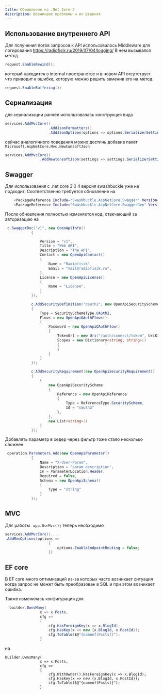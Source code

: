 ```yaml
---
title: Обновление на .Net Core 3
description: Возникшие проблемы и их решения
---
```


## Использование внутреннего API

Для получения логов запросов к API использовалось Middleware для логирования  https://radiofisik.ru/2019/07/04/logging/  В нем вызывался метод 

```c#
request.EnableRewind();
```

который находится в internal пространстве и  в новом API отсутствует. что приводит к ошибке, которую можно решить заменив его на метод

```c#
request.EnableBuffering();
```

## Сериализация

для сериализации раннее использовалась конструкция вида

```c#
services.AddMvcCore()
                    .AddJsonFormatters()
                    .AddJsonOptions(options => options.SerializerSettings.DateTimeZoneHandling = DateTimeZoneHandling.Utc)
```

сейчас аналогичного поведения можно достичь добавив пакет `Microsoft.AspNetCore.Mvc.NewtonsoftJson`

```c#
services.AddMvcCore()
                .AddNewtonsoftJson(settings => settings.SerializerSettings.DateTimeZoneHandling = DateTimeZoneHandling.Utc)
```

## Swagger

Для использования с .net core 3.0 4 версия swashbuckle уже не подходит. Соответственно требуется обновление на 

```bash
    <PackageReference Include="Swashbuckle.AspNetCore.Swagger" Version="5.0.0-rc4" />
    <PackageReference Include="Swashbuckle.AspNetCore.SwaggerGen" Version="5.0.0-rc4" />
```

После обновления полностью изменяется код, отвечающий за авторизацию на 

```c#
 c.SwaggerDoc("v1", new OpenApiInfo()
            {

                Version = "v1",
                Title = "Web API",
                Description = "The API",
                Contact = new OpenApiContact()
                {
                    Name = "Radiofisik",
                    Email = "mail@radiofisik.ru",
                },
                License = new OpenApiLicense()
                {
                    Name = "License",
                }
            });

            c.AddSecurityDefinition("oauth2", new OpenApiSecurityScheme
            {
                Type = SecuritySchemeType.OAuth2,
                Flows = new OpenApiOAuthFlows()
                {
                    Password = new OpenApiOAuthFlow()
                    {
                        TokenUrl = new Uri("/auth/connect/token", UriKind.Relative),
                        Scopes = new Dictionary<string, string>()
                        {
                        }
                    }
                }
            });

            c.AddSecurityRequirement(new OpenApiSecurityRequirement()
            {
                {
                    new OpenApiSecurityScheme
                    {
                        Reference = new OpenApiReference
                        {
                            Type = ReferenceType.SecurityScheme,
                            Id = "oauth2"
                        },
                    },
                    new List<string>()
                }
            });
```

Добавлять параметр в хедер через фильтр тоже стало несколько сложнее

```c#
 operation.Parameters.Add(new OpenApiParameter()
            {
                Name = "X-User-Param",
                Description = "param description",
                In = ParameterLocation.Header,
                Required = false,
                Schema = new OpenApiSchema()
                {
                    Type = "string"
                }
            });
```

## MVC

Для работы ` app.UseMvc();` теперь необходимо 

```c#
services.AddMvcCore()....   
.AddMvcOptions(options =>
                    {
                        options.EnableEndpointRouting = false;
                    })
```

## EF core

В EF core много оптимизаций из-за которых часто возникает ситуация когда запрос не может быть преобразован в SQL и при этом возникает ошибка.

Также изменилась конфигурация для 

```c#
  builder.OwnsMany(
                x => x.Posts,
                cfg =>
                {
                    cfg.HasForeignKey(x => x.BlogId);
                    cfg.HasKey(x => new {x.BlogId, x.PostId});
                    cfg.ToTable($@"{nameof(Posts)}");
                }
```

на

```
builder.OwnsMany(
                x => x.Posts,
                cfg =>
                {
                    cfg.WithOwner().HasForeignKey(x => x.BlogId);
                    cfg.HasKey(x => new {x.BlogId, x.PostId});
                    cfg.ToTable($@"{nameof(Posts)}");
                }
```

